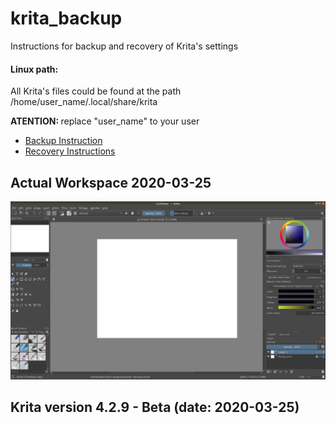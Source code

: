 # krita_backup
Instructions for backup and recovery of Krita's settings

<h4> Linux path: </h4>

All Krita's files could be found at the path /home/user_name/.local/share/krita

<b> ATENTION: </b> replace "user_name" to your user

<ul>
    <li> <a href="https://github.com/kazzmy/krita_backup/blob/master/Backup%20Instructions.md"> Backup Instruction </a> </li>
    <li> <a href="https://github.com/kazzmy/krita_backup/blob/master/Recovery%20Instructions.md"> Recovery Instructions </a> </li>
</ul>

<h2> Actual Workspace 2020-03-25 </h2>

![Actual workspace](https://github.com/kazzmy/krita_backup/blob/master/screenshots/workspace_screenshot.png)

<h2> Krita version 4.2.9 - Beta (date: 2020-03-25)</h2>